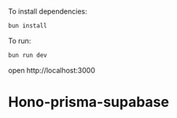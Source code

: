 To install dependencies:
```sh
bun install
```

To run:
```sh
bun run dev
```

open http://localhost:3000
# Hono-prisma-supabase
